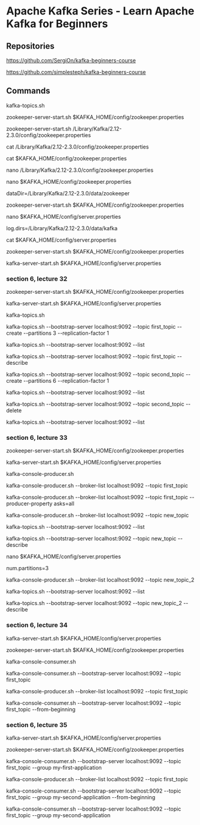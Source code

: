 # Apache Kafka Series - Learn Apache Kafka for Beginners

## Repositories

https://github.com/SergiOn/kafka-beginners-course

https://github.com/simplesteph/kafka-beginners-course


## Commands

kafka-topics.sh

zookeeper-server-start.sh $KAFKA_HOME/config/zookeeper.properties

zookeeper-server-start.sh /Library/Kafka/2.12-2.3.0/config/zookeeper.properties

cat /Library/Kafka/2.12-2.3.0/config/zookeeper.properties

cat $KAFKA_HOME/config/zookeeper.properties

nano /Library/Kafka/2.12-2.3.0/config/zookeeper.properties

nano $KAFKA_HOME/config/zookeeper.properties

dataDir=/Library/Kafka/2.12-2.3.0/data/zookeeper

zookeeper-server-start.sh $KAFKA_HOME/config/zookeeper.properties

nano $KAFKA_HOME/config/server.properties

log.dirs=/Library/Kafka/2.12-2.3.0/data/kafka

cat $KAFKA_HOME/config/server.properties


zookeeper-server-start.sh $KAFKA_HOME/config/zookeeper.properties

kafka-server-start.sh $KAFKA_HOME/config/server.properties


### section 6, lecture 32

zookeeper-server-start.sh $KAFKA_HOME/config/zookeeper.properties

kafka-server-start.sh $KAFKA_HOME/config/server.properties


kafka-topics.sh

[//]: <> (kafka-topics.sh --bootstrap-server localhost:9092 --topic first_topic --create --partitions 3 --replication-factor 2)

kafka-topics.sh --bootstrap-server localhost:9092 --topic first_topic --create --partitions 3 --replication-factor 1

kafka-topics.sh --bootstrap-server localhost:9092 --list

kafka-topics.sh --bootstrap-server localhost:9092 --topic first_topic --describe

kafka-topics.sh --bootstrap-server localhost:9092 --topic second_topic --create --partitions 6 --replication-factor 1

kafka-topics.sh --bootstrap-server localhost:9092 --list

kafka-topics.sh --bootstrap-server localhost:9092 --topic second_topic --delete

kafka-topics.sh --bootstrap-server localhost:9092 --list


### section 6, lecture 33

zookeeper-server-start.sh $KAFKA_HOME/config/zookeeper.properties

kafka-server-start.sh $KAFKA_HOME/config/server.properties


kafka-console-producer.sh

kafka-console-producer.sh --broker-list localhost:9092 --topic first_topic

kafka-console-producer.sh --broker-list localhost:9092 --topic first_topic --producer-property asks=all

kafka-console-producer.sh --broker-list localhost:9092 --topic new_topic

kafka-topics.sh --bootstrap-server localhost:9092 --list

kafka-topics.sh --bootstrap-server localhost:9092 --topic new_topic --describe


nano $KAFKA_HOME/config/server.properties

num.partitions=3


kafka-console-producer.sh --broker-list localhost:9092 --topic new_topic_2

kafka-topics.sh --bootstrap-server localhost:9092 --list

kafka-topics.sh --bootstrap-server localhost:9092 --topic new_topic_2 --describe


### section 6, lecture 34

kafka-server-start.sh $KAFKA_HOME/config/server.properties

zookeeper-server-start.sh $KAFKA_HOME/config/zookeeper.properties


kafka-console-consumer.sh

kafka-console-consumer.sh --bootstrap-server localhost:9092 --topic first_topic

kafka-console-producer.sh --broker-list localhost:9092 --topic first_topic


kafka-console-consumer.sh --bootstrap-server localhost:9092 --topic first_topic --from-beginning


### section 6, lecture 35

kafka-server-start.sh $KAFKA_HOME/config/server.properties

zookeeper-server-start.sh $KAFKA_HOME/config/zookeeper.properties


kafka-console-consumer.sh --bootstrap-server localhost:9092 --topic first_topic --group my-first-application

kafka-console-producer.sh --broker-list localhost:9092 --topic first_topic


kafka-console-consumer.sh --bootstrap-server localhost:9092 --topic first_topic --group my-second-application --from-beginning

kafka-console-consumer.sh --bootstrap-server localhost:9092 --topic first_topic --group my-second-application
